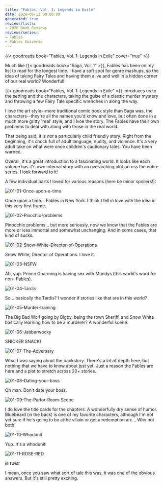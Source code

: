 ```yaml
---
title: "Fables, Vol. 1: Legends in Exile"
date: 2020-06-12 00:00:00
generated: true
reviews/lists:
- 2020 Book Reviews
reviews/series:
- Fables
- Fables Universe
---
```

{{< goodreads book="Fables, Vol. 1: Legends in Exile" cover="true" >}}

Much like {{< goodreads book="Saga, Vol. 1" >}}, Fables has been on my list to read for the longest time. I have a soft spot for genre mashups, so the idea of taking Fairy Tales and having them alive and well in a hidden corner of our real world? Wonderful!  

{{< goodreads book="Fables, Vol. 1: Legends in Exile" >}} introduces us to the setting and the characters, taking the guise of a classic murder mystery and throwing a few Fairy Tale specific wrenches in along the way.  

<!--more-->

I love the art style--more traditional comic book style than Saga was, the characters--they're all the names you'd know and love, but often done in a much more gritty 'real' style, and I lvoe the story. The Fables have their own problems to deal with along with those in the real world.  

That being said, it is *not* a particularly child friendly story. Right from the beginning, it's chock full of adult language, nudity, and violence. It's a very adult take on what were once children's cautionary tales. You have been warned.  

Overall, it's a great introduction to a fascinating world. It looks like each volume has it's own internal story with an overarching plot across the entire series. I look forward to it!  

A few individual parts I loved for various reasons (here be minor spoilers!):  

![01-01-Once-upon-a-time](/embeds/books/attachments/01-01-once-upon-a-time.jpg)  

Once upon a time... Fables in New York. I think I fell in love with the idea in this very first frame.  

![01-02-Pinochio-problems](/embeds/books/attachments/01-02-pinochio-problems.jpg)  

Pinocchio problems... but more seriously, now we know that the Fables are more or less immortal and somewhat unchanging. And in some cases, that kind of sucks.  

![01-02-Snow-White-Director-of-Operations](/embeds/books/attachments/01-02-snow-white-director-of-operations.jpg)  

Snow White, Director of Operations. I love it.  

![01-03-NSFW](/embeds/books/attachments/01-03-nsfw.jpg)  

Ah, yup. Prince Charming is having sex with Mundys (this world's word for non- Fables).  

![01-04-Tardis](/embeds/books/attachments/01-04-tardis.jpg)  

So... basically the Tardis? I wonder if stories like that are in this world?  

![01-05-Murder-training](/embeds/books/attachments/01-05-murder-training.jpg)  

The Big Bad Wolf going by Bigby, being the town Sheriff, and Snow White basically learning how to be a murderer? A wonderful scene.  

![01-06-Jabberwocky](/embeds/books/attachments/01-06-jabberwocky.jpg)  

SNICKER SNACK!  

![01-07-The-Adversary](/embeds/books/attachments/01-07-the-adversary.jpg)  

What I was saying about the backstory. There's a *lot* of depth here, but nothing that we have to know about just yet. Just a reason the Fables are here and a plot to stretch across 20+ stories.  

![01-08-Dating-your-boss](/embeds/books/attachments/01-08-dating-your-boss.jpg)  

Oh man. Don't date your boss.  

![01-09-The-Parlor-Room-Scene](/embeds/books/attachments/01-09-the-parlor-room-scene.jpg)  

I do love the title cards for the chapters. A wonderfully dry sense of humor. Bluebeard (in the back) is one of my favorite characters, although I'm not yet sure if he's going to be a/the villain or get a redemption arc... Why not both!  

![01-10-Whodunit](/embeds/books/attachments/01-10-whodunit.jpg)  

Yup. It's a whodunit!  

![01-11-ROSE-RED](/embeds/books/attachments/01-11-rose-red.jpg)  

*le twist*  

I mean, once you saw what sort of tale this was, it was one of the obvious answers. But it's still pretty exciting.


